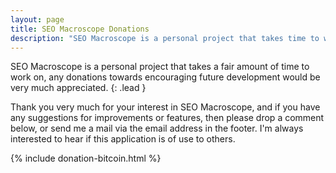 ```yaml
---
layout: page
title: SEO Macroscope Donations
description: "SEO Macroscope is a personal project that takes time to work on, any donations towards encouraging future development would be very much appreciated."
---
```


SEO Macroscope is a personal project that takes a fair amount of time to work on, any donations towards encouraging future development would be very much appreciated.
{: .lead }

Thank you very much for your interest in SEO Macroscope, and if you have any suggestions for improvements or features, then please drop a comment below, or send me a mail via the email address in the footer. I'm always interested to hear if this application is of use to others.

{% include donation-bitcoin.html %}

